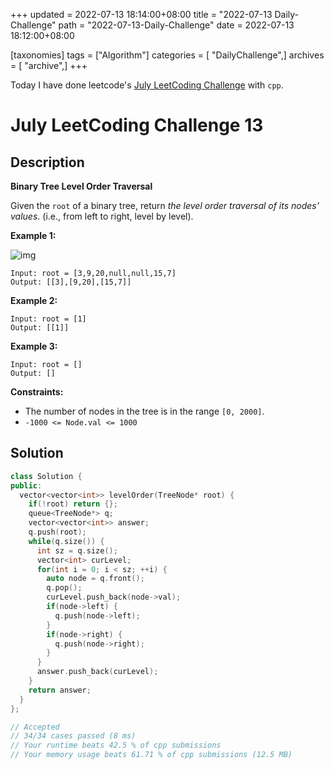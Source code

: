 +++
updated = 2022-07-13 18:14:00+08:00
title = "2022-07-13 Daily-Challenge"
path = "2022-07-13-Daily-Challenge"
date = 2022-07-13 18:12:00+08:00

[taxonomies]
tags = ["Algorithm"]
categories = [ "DailyChallenge",]
archives = [ "archive",]
+++

Today I have done leetcode's [July LeetCoding Challenge](https://leetcode.com/problems/binary-tree-level-order-traversal/) with `cpp`.

<!-- more -->

# July LeetCoding Challenge 13

## Description

**Binary Tree Level Order Traversal**

Given the `root` of a binary tree, return *the level order traversal of its nodes' values*. (i.e., from left to right, level by level).

 

**Example 1:**

![img](https://assets.leetcode.com/uploads/2021/02/19/tree1.jpg)

```
Input: root = [3,9,20,null,null,15,7]
Output: [[3],[9,20],[15,7]]
```

**Example 2:**

```
Input: root = [1]
Output: [[1]]
```

**Example 3:**

```
Input: root = []
Output: []
```

 

**Constraints:**

- The number of nodes in the tree is in the range `[0, 2000]`.
- `-1000 <= Node.val <= 1000`

## Solution

``` cpp
class Solution {
public:
  vector<vector<int>> levelOrder(TreeNode* root) {
    if(!root) return {};
    queue<TreeNode*> q;
    vector<vector<int>> answer;
    q.push(root);
    while(q.size()) {
      int sz = q.size();
      vector<int> curLevel;
      for(int i = 0; i < sz; ++i) {
        auto node = q.front();
        q.pop();
        curLevel.push_back(node->val);
        if(node->left) {
          q.push(node->left);
        }
        if(node->right) {
          q.push(node->right);
        }
      }
      answer.push_back(curLevel);
    }
    return answer;
  }
};

// Accepted
// 34/34 cases passed (8 ms)
// Your runtime beats 42.5 % of cpp submissions
// Your memory usage beats 61.71 % of cpp submissions (12.5 MB)
```
